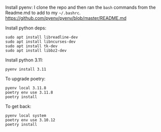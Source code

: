Install pyenv:
I clone the repo and then ran the `bash` commands from the Readme.md to add to my `~/.bashrc`.
https://github.com/pyenv/pyenv/blob/master/README.md

Install python deps:
```
sudo apt install libreadline-dev
sudo apt install libncurses-dev
sudo apt install tk-dev
sudo apt install libbz2-dev
```
Install python 3.11:
```
pyenv install 3.11
```

To upgrade poetry:
```
pyenv local 3.11.8
poetry env use 3.11.8
poetry install
```

To get back:
```
pyenv local system
poetry env use 3.10.12
poetry install
```




